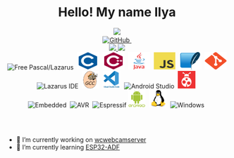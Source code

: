 <h1 align="center">Hello! My name <b>Ilya</b></h1>

<div align="center">
<a href="mailto:sggdev.im@gmail.com"><img src="https://img.shields.io/badge/-Gmail-%23333?style=for-the-badge&logo=gmail&logoColor=white" target="_blank"></a>
</div>
<div align="center">
<a href="https://github.com/iLya2IK">
   <img src="https://img.shields.io/github/followers/iLya2IK?style=for-the-badge" alt="GitHub"/>
</a><img src="https://komarev.com/ghpvc/?username=iLya2IK&style=for-the-badge&color=blue" alt=""/>
</div>

<div align="center">
  <a href="https://github.com/iLya2IK">
    <img height="150em" src="https://github-readme-stats.vercel.app/api?username=iLya2IK&count_private=true&include_all_commits=true&show_icons=true&theme=dracula&hide_border=false&show_owner=true"/>
    <img height="150em" src="https://github-readme-stats.vercel.app/api/top-langs/?username=iLya2IK&theme=dracula&hide_border=false&&layout=compact"/>
  </a>
</div>

<div align="center">   
  <img src="https://wiki.freepascal.org/images/2/25/paw.png" title="Free Pascal/Lazarus"  alt="Free Pascal/Lazarus" height="40" width="auto" />&nbsp;  
  <img src="https://github.com/devicons/devicon/blob/master/icons/c/c-plain.svg" title="C"  alt="C" width="50" height="40"/>&nbsp;  
  <img src="https://github.com/devicons/devicon/blob/master/icons/cplusplus/cplusplus-plain.svg" title="C++"  alt="C++" width="50" height="40"/>&nbsp;
  <img src="https://github.com/devicons/devicon/blob/master/icons/java/java-original-wordmark.svg" title="Java" alt="Java" width="50" height="40"/>&nbsp;  
  <img src="https://github.com/devicons/devicon/blob/master/icons/javascript/javascript-original.svg" title="JavaScript" alt="JavaScript" width="50" height="40"/>&nbsp;  
  <img src="https://github.com/devicons/devicon/blob/master/icons/sqlite/sqlite-original.svg" title="Sqlite" alt="Sqlite" width="50" height="40"/>&nbsp;
  <img src="https://github.com/devicons/devicon/blob/master/icons/git/git-original.svg" title="Git" **alt="Git" width="50" height="40"/>
</div>

<div align="center">
<img src="https://wiki.freepascal.org/images/f/fd/Lazarus-icons-lpr-proposal-bpsoftware.png" title="Lazarus IDE" alt="Lazarus IDE" width="40" height="40"/>&nbsp;
<img src="https://github.com/devicons/devicon/blob/master/icons/gcc/gcc-original.svg" title="GCC" alt="GCC" width="40" height="40"/>&nbsp;
<img src="https://github.com/devicons/devicon/blob/master/icons/vscode/vscode-original-wordmark.svg" title="VSCode" alt="VSCode" width="40" height="40"/>&nbsp;
<img src="https://upload.wikimedia.org/wikipedia/commons/9/92/Android_Studio_Trademark.svg" title="Android Studio"  alt="Android Studio" height="40" width="auto"/>&nbsp;        
<img src="https://github.com/iLya2IK/iLya2IK/blob/main/avr_studio.png?raw=true" title="AVR Studio"  alt="AVR Studio" height="40" width="auto"/>&nbsp;  
</div>

<div align="center">
  <img src="https://wiki.freepascal.org/images/d/da/Embedded_Logo.png" title="Embedded"  alt="Embedded" width="40" height="40"/>&nbsp;   
  <img src="https://upload.wikimedia.org/wikipedia/commons/9/96/Avr_logo.svg" title="AVR"  alt="AVR" height="40" width="auto"/>&nbsp;     
  <img src="https://www.espressif.com/sites/all/themes/espressif/logo-black.svg" title="Espressif"  alt="Espressif" height="40" width="auto">
  <img src="https://github.com/devicons/devicon/blob/master/icons/android/android-plain-wordmark.svg" title="Android"  alt="Android" width="40" height="40"/>&nbsp;  
  <img src="https://github.com/devicons/devicon/blob/master/icons/linux/linux-original.svg" title="Linux" alt="Linux" width="40" height="40"/>&nbsp;   
  <img src="https://wiki.freepascal.org/images/3/35/Logo_Windows_01.png" title="Windows"  alt="Windows" width="40" height="40"/>&nbsp;     
</div>


<br></br>

- 🔭 I’m currently working on [wcwebcamserver](https://github.com/iLya2IK/wcwebcamserver)
- 🌱 I’m currently learning [ESP32-ADF](https://github.com/OLIMEX/ESP32-ADF)
